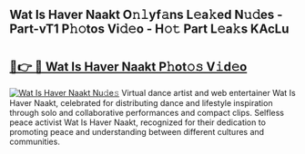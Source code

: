 ## Wat Is Haver Naakt O𝚗𝚕yf𝚊ns L𝚎a𝚔ed N𝚞𝚍es - Part-vT1 P𝚑𝚘tos Vi𝚍𝚎o - H𝚘𝚝 Part L𝚎a𝚔s KAcLu

# <h2><a href="http://kfc6sd.oniu.top/?m=Wat+Is+Haver+Naakt">🔗👉 🔴 Wat Is Haver Naakt P𝚑ot𝚘𝚜 V𝚒d𝚎o</a></h2>

[![Wat Is Haver Naakt Nu𝚍e𝚜](https://i.imgur.com/0qMVB7G.gif)](http://kfc6sd.oniu.top/?m=Wat+Is+Haver+Naakt)
Virtual dance artist and web entertainer Wat Is Haver Naakt, celebrated for distributing dance and lifestyle inspiration through solo and collaborative performances and compact clips. Selfless peace activist Wat Is Haver Naakt, recognized for their dedication to promoting peace and understanding between different cultures and communities.  

